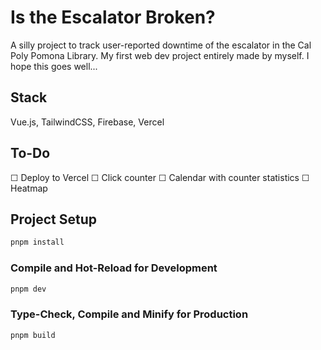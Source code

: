 # Is the Escalator Broken?
A silly project to track user-reported downtime of the escalator in the Cal Poly Pomona Library.
My first web dev project entirely made by myself. I hope this goes well...

## Stack
Vue.js, TailwindCSS, Firebase, Vercel

## To-Do
☐ Deploy to Vercel 
☐ Click counter 
☐ Calendar with counter statistics 
☐ Heatmap 

## Project Setup

```sh
pnpm install
```

### Compile and Hot-Reload for Development

```sh
pnpm dev
```

### Type-Check, Compile and Minify for Production

```sh
pnpm build
```
